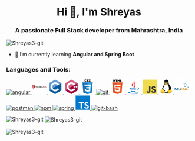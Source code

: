 <h1 align="center">Hi 👋, I'm Shreyas</h1>
<h3 align="center">A passionate Full Stack developer from Mahrashtra, India</h3>

<p align="left"> <img src="https://komarev.com/ghpvc/?username=Shreyas3-git&label=Profile%20views&color=0e75b6&style=flat" alt="Shreyas3-git"/> </p>

- 🌱 I’m currently learning **Angular and Spring Boot**


<h3 align="left">Languages and Tools:</h3>
<p align="left"> <a href="https://angular.io" target="_blank"> <img src="https://angular.io/assets/images/logos/angular/angular.svg" alt="angular" width="40" height="40"/> </a> <a href="https://angular.io" target="_blank"> <img src="https://raw.githubusercontent.com/devicons/devicon/master/icons/angularjs/angularjs-original-wordmark.svg" alt="angularjs" width="40" height="40"/> </a>  <a href="https://www.cprogramming.com/" target="_blank"> <img src="https://raw.githubusercontent.com/devicons/devicon/master/icons/c/c-original.svg" alt="c" width="40" height="40"/> </a> <a href="https://www.w3schools.com/cpp/" target="_blank"> <img src="https://raw.githubusercontent.com/devicons/devicon/master/icons/cplusplus/cplusplus-original.svg" alt="cplusplus" width="40" height="40"/> </a> <a href="https://www.w3schools.com/css/" target="_blank"> <img src="https://raw.githubusercontent.com/devicons/devicon/master/icons/css3/css3-original-wordmark.svg" alt="css3" width="40" height="40"/> </a> <a href="https://git-scm.com/" target="_blank"> <img src="https://www.vectorlogo.zone/logos/git-scm/git-scm-icon.svg" alt="git" width="40" height="40"/> </a> <a href="https://www.w3.org/html/" target="_blank"> <img src="https://raw.githubusercontent.com/devicons/devicon/master/icons/html5/html5-original-wordmark.svg" alt="html5" width="40" height="40"/> </a> <a href="https://www.java.com" target="_blank"> <img src="https://raw.githubusercontent.com/devicons/devicon/master/icons/java/java-original.svg" alt="java" width="40" height="40"/> </a> <a href="https://developer.mozilla.org/en-US/docs/Web/JavaScript" target="_blank"> <img src="https://raw.githubusercontent.com/devicons/devicon/master/icons/javascript/javascript-original.svg" alt="javascript" width="40" height="40"/> </a> <a href="https://www.linux.org/" target="_blank"> <img src="https://raw.githubusercontent.com/devicons/devicon/master/icons/linux/linux-original.svg" alt="linux" width="40" height="40"/> </a> <a href="https://www.mysql.com/" target="_blank"> <img src="https://raw.githubusercontent.com/devicons/devicon/master/icons/mysql/mysql-original-wordmark.svg" alt="mysql" width="40" height="40"/> </a> <a href="https://postman.com" target="_blank"> <img src="https://www.vectorlogo.zone/logos/getpostman/getpostman-icon.svg" alt="postman" width="40" height="40"/> </a> 
 <a href="https://www.npmjs.com/" target="_blank"> 
 <img src="https://www.w3schools.com/whatis/img_npm.jpg" alt="npm" width="40" height="40"/> </a> 
 <a href="https://spring.io/" target="_blank"> <img src="https://www.vectorlogo.zone/logos/springio/springio-icon.svg" alt="spring" width="40" height="40"/> </a> <a href="https://www.typescriptlang.org/" target="_blank"> <img src="https://raw.githubusercontent.com/devicons/devicon/master/icons/typescript/typescript-original.svg" alt="typescript" width="40" height="40"/> </a> <a href="https://git-scm.com/downloads" target="_blank"> <img src="https://www.w3schools.in/wp-content/uploads/git-logo.png?ezimgfmt=rs:86x96/rscb6/ng:webp/ngcb6" alt="git-bash"
  width="40" height="40"/> </a>
</p>

<p><img align="left" src="https://github-readme-stats.vercel.app/api/top-langs?username=Shreyas3-git&show_icons=true&locale=en&layout=compact" alt="Shreyas3-git" /></p>

<p>&nbsp;<img align="center" src="https://github-readme-stats.vercel.app/api?username=Shreyas3-git&show_icons=true&locale=en" alt="Shreyas3-git" /></p>

<p><img align="center" src="https://github-readme-streak-stats.herokuapp.com/?user=Shreyas3-git&" alt="Shreyas3-git" /></p>
